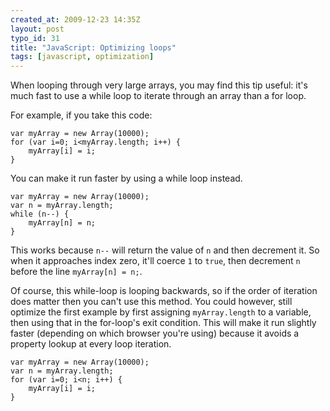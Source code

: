 ```yaml
--- 
created_at: 2009-12-23 14:35Z
layout: post
typo_id: 31
title: "JavaScript: Optimizing loops"
tags: [javascript, optimization]
---
```

<p>When looping through very large arrays, you may find this tip useful: it's much fast to use a while loop to iterate through an array than a for loop.</p>
<p>For example, if you take this code:</p>

	var myArray = new Array(10000);
	for (var i=0; i<myArray.length; i++) {
		myArray[i] = i;
	}

<p>You can make it run faster by using a while loop instead.</p>

	var myArray = new Array(10000);
	var n = myArray.length;
	while (n--) {
		myArray[n] = n;
	}

<p>This works because <code>n--</code> will return the value of <code>n</code> and then decrement it. So when it approaches index zero, it'll coerce <code>1</code> to <code>true</code>, then decrement <code>n</code> before the line <code>myArray[n] = n;</code>.</p>
<p>Of course, this while-loop is looping backwards, so if the order of iteration does matter then you can't use this method. You could however, still optimize the first example by first assigning <code>myArray.length</code> to a variable, then using that in the for-loop's exit condition. This will make it run slightly faster (depending on which browser you're using) because it avoids a property lookup at every loop iteration.</p>

	var myArray = new Array(10000);
	var n = myArray.length;
	for (var i=0; i<n; i++) {
		myArray[i] = i;
	}

